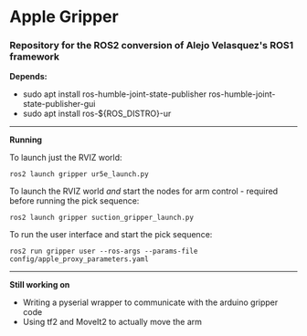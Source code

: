 # Apple Gripper
### Repository for the ROS2 conversion of Alejo Velasquez's ROS1 framework

**Depends:**

- sudo apt install ros-humble-joint-state-publisher ros-humble-joint-state-publisher-gui
- sudo apt install ros-${ROS_DISTRO}-ur

---

**Running**

To launch just the RVIZ world:

    ros2 launch gripper ur5e_launch.py

To launch the RVIZ world *and* start the nodes for arm control - required before running the pick sequence:

    ros2 launch gripper suction_gripper_launch.py

To run the user interface and start the pick sequence:

    ros2 run gripper user --ros-args --params-file config/apple_proxy_parameters.yaml




---

**Still working on**

- Writing a pyserial wrapper to communicate with the arduino gripper code
- Using tf2 and MoveIt2 to actually move the arm

